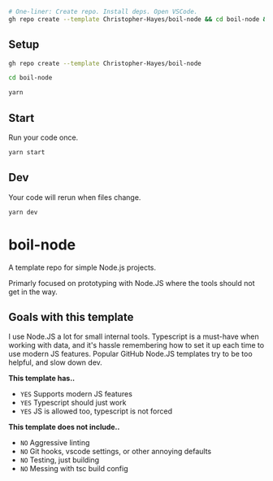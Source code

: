 ```bash
# One-liner: Create repo. Install deps. Open VSCode.
gh repo create --template Christopher-Hayes/boil-node && cd boil-node && yarn && code .
```

## Setup

```bash
gh repo create --template Christopher-Hayes/boil-node
```

```bash
cd boil-node
```

```bash
yarn
```

## Start

Run your code once.

```bash
yarn start
```

## Dev

Your code will rerun when files change.

```bash
yarn dev
```

# boil-node

A template repo for simple Node.js projects.

Primarly focused on prototyping with Node.JS where the tools should not get in the way.

## Goals with this template

I use Node.JS a lot for small internal tools. Typescript is a must-have when working with data, and it's hassle remembering how to set it up each time to use modern JS features. Popular GitHub Node.JS templates try to be too helpful, and slow down dev.

**This template has..**

- `YES` Supports modern JS features
- `YES` Typescript should just work
- `YES` JS is allowed too, typescript is not forced

**This template does not include..**

- `NO` Aggressive linting
- `NO` Git hooks, vscode settings, or other annoying defaults
- `NO` Testing, just building
- `NO` Messing with tsc build config

